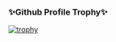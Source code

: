 
### ✨Github Profile Trophy✨
[![trophy](https://github-profile-trophy.vercel.app/?username=Haru38&no-bg=true)](https://github.com/Haru38/github-profile-trophy) 


